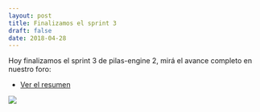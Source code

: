 ```yaml
---
layout: post
title: Finalizamos el sprint 3
draft: false
date: 2018-04-28
---
```


Hoy finalizamos el sprint 3 de pilas-engine 2, mirá el avance completo en
nuestro foro:

* [Ver el resumen](http://foro.pilas-engine.com.ar/t/resumen-del-sprint-03/1389)

![](/noticias/sprint-03.png)
